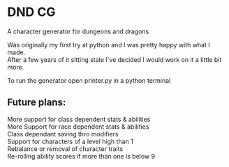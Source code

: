 # DND CG
A character generator for dungeons and dragons

Was originally my first try at python and I was pretty happy with what I made. 
\
After a few years of it sitting stale I've decided I would work on it a little bit more.

To run the generator open printer.py in a python terminal

## Future plans:
More support for class dependent stats & abilities
\
More Support for race dependent stats & abilities
\
Class dependant saving thro modifiers
\
Support for characters of a level high than 1
\
Rebalance or removal of character traits
\
Re-rolling ability scores if more than one is below 9